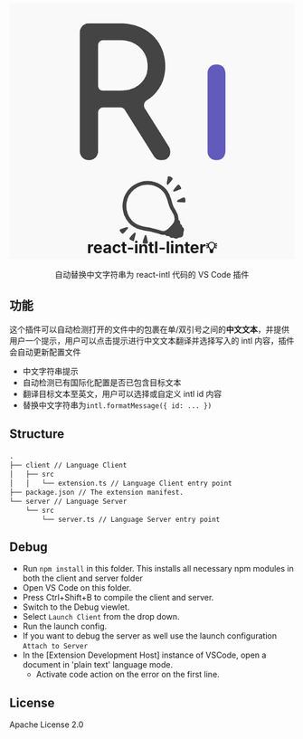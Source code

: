 <div style="width: 100%; height: 300px; display: flex; justify-content: center; align-items: center; margin: 32px 0; background: RGBA(249, 249, 249, 1.00);">
	<img src="./icon.png"/>
</div>

<h1 style="text-align: center;">react-intl-linter💡</h1>

<p style="text-align: center;">自动替换中文字符串为 react-intl 代码的 VS Code 插件</p>


## 功能

这个插件可以自动检测打开的文件中的包裹在单/双引号之间的**中文文本**，并提供用户一个提示，用户可以点击提示进行中文文本翻译并选择写入的 intl 内容，插件会自动更新配置文件
- 中文字符串提示
- 自动检测已有国际化配置是否已包含目标文本
- 翻译目标文本至英文，用户可以选择或自定义 intl id 内容
- 替换中文字符串为`intl.formatMessage({ id: ... })`


## Structure

```
.
├── client // Language Client
│   ├── src
│   │   └── extension.ts // Language Client entry point
├── package.json // The extension manifest.
└── server // Language Server
    └── src
        └── server.ts // Language Server entry point
```

## Debug

- Run `npm install` in this folder. This installs all necessary npm modules in both the client and server folder
- Open VS Code on this folder.
- Press Ctrl+Shift+B to compile the client and server.
- Switch to the Debug viewlet.
- Select `Launch Client` from the drop down.
- Run the launch config.
- If you want to debug the server as well use the launch configuration `Attach to Server`
- In the [Extension Development Host] instance of VSCode, open a document in 'plain text' language mode.
  - Activate code action on the error on the first line.

## License
Apache License 2.0